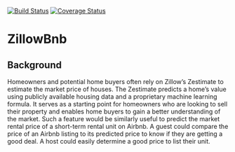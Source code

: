 [![Build Status](https://travis-ci.org/mag3141592/Final515Project.svg?branch=master)](https://travis-ci.org/mag3141592/Final515Project)
[![Coverage Status](https://coveralls.io/repos/github/mag3141592/Final515Project/badge.svg?branch=master)](https://coveralls.io/github/mag3141592/Final515Project?branch=master)

# ZillowBnb

## Background
Homeowners and potential home buyers often rely on Zillow’s Zestimate to estimate the market price of houses. The Zestimate predicts a home’s value using publicly available housing data and a proprietary machine learning formula. It serves as a starting point for homeowners who are looking to sell their property and enables home buyers to gain a better understanding of the market. Such a feature would be similarly useful to predict the market rental price of a short-term rental unit on Airbnb.  A guest could compare the price of an Airbnb listing to its predicted price to know if they are getting a good deal. A host could easily determine a good price to list their unit.

